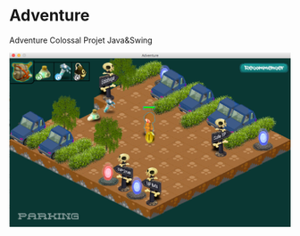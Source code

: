 # Adventure
Adventure Colossal Projet Java&amp;Swing

![alt text](screenshot/capture.png "Premier lieu : le parking")
